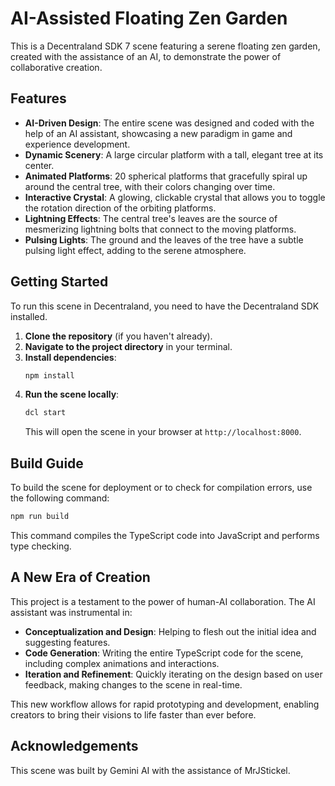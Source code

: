 # AI-Assisted Floating Zen Garden

This is a Decentraland SDK 7 scene featuring a serene floating zen garden, created with the assistance of an AI, to demonstrate the power of collaborative creation.

## Features

-   **AI-Driven Design**: The entire scene was designed and coded with the help of an AI assistant, showcasing a new paradigm in game and experience development.
-   **Dynamic Scenery**: A large circular platform with a tall, elegant tree at its center.
-   **Animated Platforms**: 20 spherical platforms that gracefully spiral up around the central tree, with their colors changing over time.
-   **Interactive Crystal**: A glowing, clickable crystal that allows you to toggle the rotation direction of the orbiting platforms.
-   **Lightning Effects**: The central tree's leaves are the source of mesmerizing lightning bolts that connect to the moving platforms.
-   **Pulsing Lights**: The ground and the leaves of the tree have a subtle pulsing light effect, adding to the serene atmosphere.

## Getting Started

To run this scene in Decentraland, you need to have the Decentraland SDK installed.

1.  **Clone the repository** (if you haven't already).
2.  **Navigate to the project directory** in your terminal.
3.  **Install dependencies**:
    ```bash
    npm install
    ```
4.  **Run the scene locally**:
    ```bash
    dcl start
    ```
    This will open the scene in your browser at `http://localhost:8000`.

## Build Guide

To build the scene for deployment or to check for compilation errors, use the following command:

```bash
npm run build
```

This command compiles the TypeScript code into JavaScript and performs type checking.

## A New Era of Creation

This project is a testament to the power of human-AI collaboration. The AI assistant was instrumental in:
-   **Conceptualization and Design**: Helping to flesh out the initial idea and suggesting features.
-   **Code Generation**: Writing the entire TypeScript code for the scene, including complex animations and interactions.
-   **Iteration and Refinement**: Quickly iterating on the design based on user feedback, making changes to the scene in real-time.

This new workflow allows for rapid prototyping and development, enabling creators to bring their visions to life faster than ever before.

## Acknowledgements

This scene was built by Gemini AI with the assistance of MrJStickel.